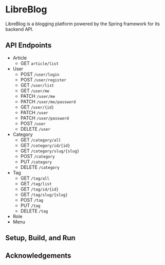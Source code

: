 # LibreBlog

LibreBlog is a blogging platform powered by the Spring framework for its backend API.

## API Endpoints
- Article
  - GET `article/list`
- User
  - POST `/user/login`
  - POST `/user/register`
  - GET `/user/list`
  - GET `/user/me`
  - PATCH `/user/me`
  - PATCH `/user/me/password`
  - GET `/user/{id}`
  - PATCH `/user`
  - PATCH `/user/password`
  - POST `/user`
  - DELETE `/user`
- Category
  - GET `/category/all`
  - GET `/category/id/{id}`
  - GET `/category/slug/{slug}`
  - POST `/category`
  - PUT `/category`
  - DELETE `/category`
- Tag
  - GET `/tag/all`
  - GET `/tag/list`
  - GET `/tag/id/{id}`
  - GET `/tag/slug/{slug}`
  - POST `/tag`
  - PUT `/tag`
  - DELETE `/tag`
- Role
- Menu

## Setup, Build, and Run
## Acknowledgements